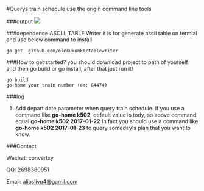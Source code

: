#Querys train schedule use the origin command line tools


###output
![](http://www.z4a.net/image/wTPo0)


###dependence
ASCLL TABLE Writer it is for generate ascii table on termial
and use below command to install

```
go get  github.com/olekukonko/tablewriter
```

###How to get started?
you should download project to path of yourself and then go build or go install, after that just run it!

```
go build 
go-home your train number (em: G4474)
```

###log

1. Add depart date parameter when query train schedule.
If you use a command like **go-home k502**, default value is tody,
so above command equal **go-home k502 2017-01-22**
In fact you should use a command like **go-home k502 2017-01-23** to query someday's plan that you want to know. 

###Contact

Wechat: convertxy

QQ: 2698380951

Email: aliasliyu4@gamil.com
